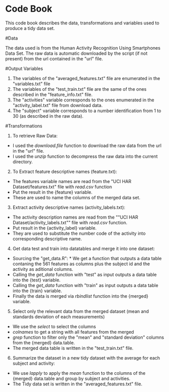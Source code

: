 Code Book
=========
This code book describes the data, transformations and variables used to produce a tidy data set.

#Data

The data used is from the Human Activity Recognition Using Smartphones Data Set. The raw data is automatic downloaded by the script  (if not present) from the url contained in the "url" file.

#Output Variables

1. The variables of the  "averaged\_features.txt" file are enumerated in the "variables.txt" file
2. The variables of the  "test\_train.txt" file are the same of the ones described in the "feature\_info.txt" file.
3. The "activities"  variable corresponds to the ones enumerated in the "activity_label.txt" file from download data.
4. The "subject" variable corresponds to a number identification from 1 to 30 (as described in the raw data).

#Transformations

1. To retrieve Raw Data:
  * I used the *download.file* function to download the raw data from the url in the "url" file.
  * I used the *unzip* function to decompress the raw data into the current directory.
2. To Extract feature descriptive names (feature.txt):
  * The features variable names are read from the "UCI HAR Dataset/features.txt" file with *read.csv* function 
  * Put the result in the {feature} variable. 
  * These are used to name the columns of the merged data set.
3. Extract activity descriptive names (activity\_labels.txt):
  * The activity description names are read from the ""UCI HAR Dataset/activity\_labels.txt"" file with *read.csv* function.   
  * Put result in the {activity\_label} variable. 
  * They are used to substitute the number code of the activity into corresponding descriptive name.
4. Get data test and train into datatables and merge it into one dataset:
  * Sourcing the "get_data.R":
        * We get a function that outputs a data table contaning the 561 features as columns plus the subject id and the activity as aditional columns.
  * Calling the *get_data* function with "test" as input outputs a data table into the {test} variable.
  * Calling the *get_data* function with "train" as input outputs a data table into the {train} variable.
  * Finally the data is merged via *rbindlist* function into the {merged} variable.
5. Select only the relevant data from the merged dataset (mean and standards deviation of each measurements)
  * We use the *select* to select the columns
  * *colnames* to get a string with all features from the merged 
  * *grep* function to filter only the "mean" and "standard deviation" columns from the {merged} data.table.
  * The merged data table is written in the "test_train.txt" file.
6. Summarize the dataset in a new tidy dataset with the average for each subject and activity:
  * We use *lapply* to apply the *mean* function to the columns of the {merged} data.table and group by subject and activities.
  * The Tidy data set is written in the "averaged_features.txt" file.
